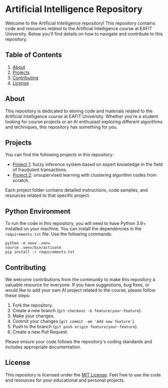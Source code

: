 # Artificial Intelligence Repository

Welcome to the Artificial Intelligence repository! This repository contains code and resources related to the Artificial Intelligence course at EAFIT University. Below you'll find details on how to navigate and contribute to this repository.

## Table of Contents

1. [About](#about)
2. [Projects](#projects)
3. [Contributing](#contributing)
4. [License](#license)

## About

This repository is dedicated to storing code and materials related to the Artificial Intelligence course at EAFIT University. Whether you're a student looking for course projects or an AI enthusiast exploring different algorithms and techniques, this repository has something for you.

## Projects

You can find the following projects in this repository:

- [Project 1](https://github.com/calzateu/Artificial-Intelligence/tree/main/project_1): fuzzy inference system based on expert knowledge in the field of fraudulent transactions.
- [Project 2](https://github.com/calzateu/Artificial-Intelligence/tree/main/project_2): unsupervised learning with clustering algorithm codes from scratch.

Each project folder contains detailed instructions, code samples, and resources related to that specific project.

## Python Environment

To run the code in this repository, you will need to have Python 3.9+ installed on your machine. You can install the dependencies in the `requirements.txt` file. Use the following commands:

```
python -m venv .venv
source .venv/bin/activate
pip install -r requirements.txt
```

## Contributing

We welcome contributions from the community to make this repository a valuable resource for everyone. If you have suggestions, bug fixes, or would like to add your own AI project related to the course, please follow these steps:

1. Fork the repository.
2. Create a new branch (`git checkout -b feature/your-feature`).
3. Make your changes.
4. Commit your changes (`git commit -am 'Add new feature'`).
5. Push to the branch (`git push origin feature/your-feature`).
6. Create a new Pull Request.

Please ensure your code follows the repository's coding standards and includes appropriate documentation.

## License

This repository is licensed under the [MIT License](https://github.com/calzateu/Artificial-Intelligence/blob/main/LICENSE). Feel free to use the code and resources for your educational and personal projects.

